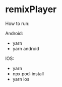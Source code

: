 # remixPlayer

How to run:

Android: 
- yarn
- yarn android


IOS:
- yarn
- npx pod-install
- yarn ios
